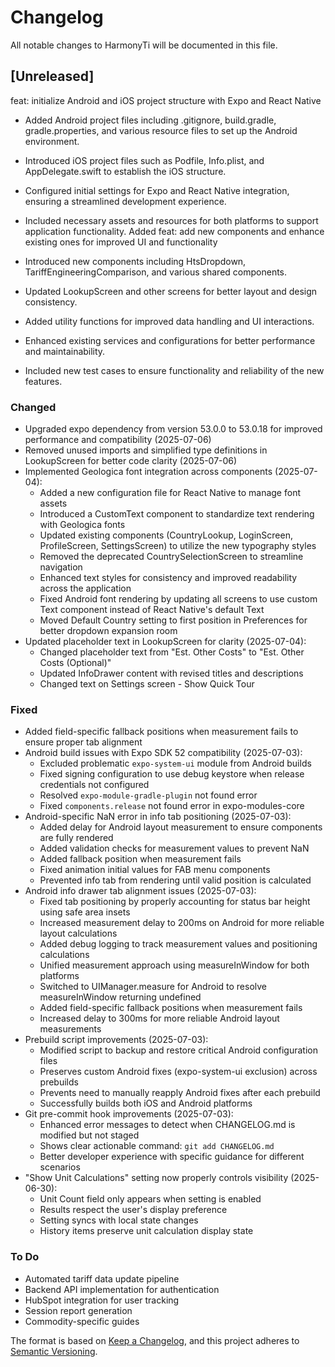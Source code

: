 # Changelog

All notable changes to HarmonyTi will be documented in this file.

## [Unreleased]

feat: initialize Android and iOS project structure with Expo and React Native

- Added Android project files including .gitignore, build.gradle, gradle.properties, and various resource files to set up the Android environment.
- Introduced iOS project files such as Podfile, Info.plist, and AppDelegate.swift to establish the iOS structure.
- Configured initial settings for Expo and React Native integration, ensuring a streamlined development experience.
- Included necessary assets and resources for both platforms to support application functionality.
  Added
  feat: add new components and enhance existing ones for improved UI and functionality

- Introduced new components including HtsDropdown, TariffEngineeringComparison, and various shared components.
- Updated LookupScreen and other screens for better layout and design consistency.
- Added utility functions for improved data handling and UI interactions.
- Enhanced existing services and configurations for better performance and maintainability.
- Included new test cases to ensure functionality and reliability of the new features.

### Changed

- Upgraded expo dependency from version 53.0.0 to 53.0.18 for improved performance and compatibility (2025-07-06)
- Removed unused imports and simplified type definitions in LookupScreen for better code clarity (2025-07-06)
- Implemented Geologica font integration across components (2025-07-04):
  - Added a new configuration file for React Native to manage font assets
  - Introduced a CustomText component to standardize text rendering with Geologica fonts
  - Updated existing components (CountryLookup, LoginScreen, ProfileScreen, SettingsScreen) to utilize the new typography styles
  - Removed the deprecated CountrySelectionScreen to streamline navigation
  - Enhanced text styles for consistency and improved readability across the application
  - Fixed Android font rendering by updating all screens to use custom Text component instead of React Native's default Text
  - Moved Default Country setting to first position in Preferences for better dropdown expansion room
- Updated placeholder text in LookupScreen for clarity (2025-07-04):
  - Changed placeholder text from "Est. Other Costs" to "Est. Other Costs (Optional)"
  - Updated InfoDrawer content with revised titles and descriptions
  - Changed text on Settings screen - Show Quick Tour

### Fixed

- Added field-specific fallback positions when measurement fails to ensure proper tab alignment
- Android build issues with Expo SDK 52 compatibility (2025-07-03):
  - Excluded problematic `expo-system-ui` module from Android builds
  - Fixed signing configuration to use debug keystore when release credentials not configured
  - Resolved `expo-module-gradle-plugin` not found error
  - Fixed `components.release` not found error in expo-modules-core
- Android-specific NaN error in info tab positioning (2025-07-03):
  - Added delay for Android layout measurement to ensure components are fully rendered
  - Added validation checks for measurement values to prevent NaN
  - Added fallback position when measurement fails
  - Fixed animation initial values for FAB menu components
  - Prevented info tab from rendering until valid position is calculated
- Android info drawer tab alignment issues (2025-07-03):
  - Fixed tab positioning by properly accounting for status bar height using safe area insets
  - Increased measurement delay to 200ms on Android for more reliable layout calculations
  - Added debug logging to track measurement values and positioning calculations
  - Unified measurement approach using measureInWindow for both platforms
  - Switched to UIManager.measure for Android to resolve measureInWindow returning undefined
  - Added field-specific fallback positions when measurement fails
  - Increased delay to 300ms for more reliable Android layout measurements
- Prebuild script improvements (2025-07-03):
  - Modified script to backup and restore critical Android configuration files
  - Preserves custom Android fixes (expo-system-ui exclusion) across prebuilds
  - Prevents need to manually reapply Android fixes after each prebuild
  - Successfully builds both iOS and Android platforms
- Git pre-commit hook improvements (2025-07-03):
  - Enhanced error messages to detect when CHANGELOG.md is modified but not staged
  - Shows clear actionable command: `git add CHANGELOG.md`
  - Better developer experience with specific guidance for different scenarios
- "Show Unit Calculations" setting now properly controls visibility (2025-06-30):
  - Unit Count field only appears when setting is enabled
  - Results respect the user's display preference
  - Setting syncs with local state changes
  - History items preserve unit calculation display state

### To Do

- Automated tariff data update pipeline
- Backend API implementation for authentication
- HubSpot integration for user tracking
- Session report generation
- Commodity-specific guides

The format is based on [Keep a Changelog](https://keepachangelog.com/en/1.0.0/),
and this project adheres to [Semantic Versioning](https://semver.org/spec/v2.0.0.html).
